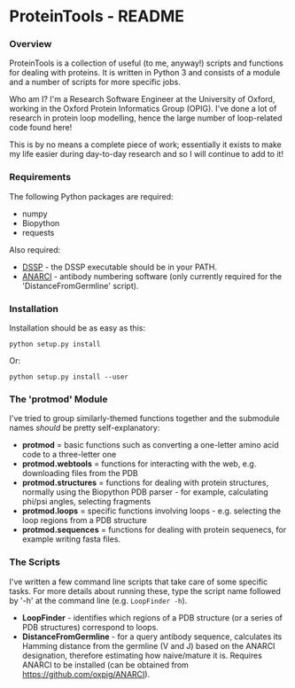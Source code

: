 # ProteinTools - README

### Overview

ProteinTools is a collection of useful (to me, anyway!) scripts and functions for dealing with proteins. It is written in Python 3 and consists of a module and a number of scripts for more specific jobs.

Who am I? I'm a Research Software Engineer at the University of Oxford, working in the Oxford Protein Informatics Group (OPIG). I've done a lot of research in protein loop modelling, hence the large number of loop-related code found here!

This is by no means a complete piece of work; essentially it exists to make my life easier during day-to-day research and so I will continue to add to it!

### Requirements

The following Python packages are required:
  - numpy
  - Biopython
  - requests

Also required:
  - [DSSP](https://github.com/cmbi/dssp) - the DSSP executable should be in your PATH.
  - [ANARCI](https://github.com/oxpig/ANARCI) - antibody numbering software (only currently required for the 'DistanceFromGermline' script).


### Installation

Installation should be as easy as this:

`python setup.py install`

Or:

`python setup.py install --user`


### The 'protmod' Module

I've tried to group similarly-themed functions together and the submodule names *should* be pretty self-explanatory:

  - **protmod** = basic functions such as converting a one-letter amino acid code to a three-letter one
  - **protmod.webtools** = functions for interacting with the web, e.g. downloading files from the PDB
  - **protmod.structures** = functions for dealing with protein structures, normally using the Biopython PDB parser - for example, calculating phi/psi angles, selecting fragments
  - **protmod.loops** = specific functions involving loops - e.g. selecting the loop regions from a PDB structure
  - **protmod.sequences** = functions for dealing with protein sequenecs, for example writing fasta files.


### The Scripts

I've written a few command line scripts that take care of some specific tasks. For more details about running these, type the script name followed by '-h' at the command line (e.g. `LoopFinder -h`).

  - **LoopFinder** - identifies which regions of a PDB structure (or a series of PDB structures) correspond to loops.
  - **DistanceFromGermline** - for a query antibody sequence, calculates its Hamming distance from the germline (V and J) based on the ANARCI designation, therefore estimating how naive/mature it is. Requires ANARCI to be installed (can be obtained from https://github.com/oxpig/ANARCI). 
